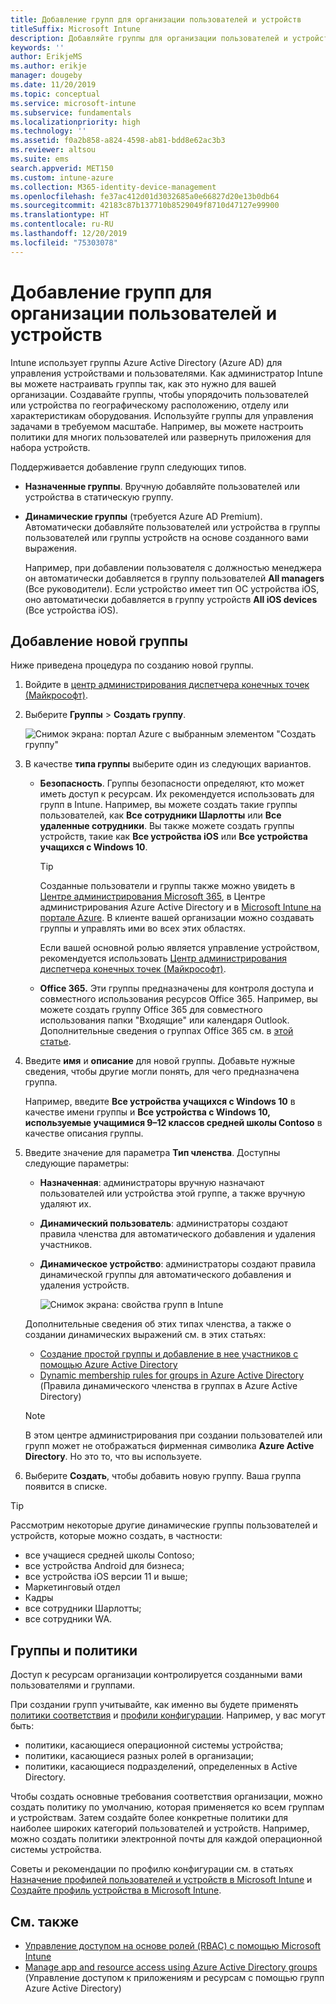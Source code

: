 ```yaml
---
title: Добавление групп для организации пользователей и устройств
titleSuffix: Microsoft Intune
description: Добавляйте группы для организации пользователей и устройств по местоположению, отделу или характеристикам оборудования.
keywords: ''
author: ErikjeMS
ms.author: erikje
manager: dougeby
ms.date: 11/20/2019
ms.topic: conceptual
ms.service: microsoft-intune
ms.subservice: fundamentals
ms.localizationpriority: high
ms.technology: ''
ms.assetid: f0a2b858-a824-4598-ab81-bdd8e62ac3b3
ms.reviewer: altsou
ms.suite: ems
search.appverid: MET150
ms.custom: intune-azure
ms.collection: M365-identity-device-management
ms.openlocfilehash: fe37ac412d01d3032685a0e66827d20e13b0db64
ms.sourcegitcommit: 42183c87b137710b8529049f8710d47127e99900
ms.translationtype: HT
ms.contentlocale: ru-RU
ms.lasthandoff: 12/20/2019
ms.locfileid: "75303078"
---
```

# <a name="add-groups-to-organize-users-and-devices"></a>Добавление групп для организации пользователей и устройств

Intune использует группы Azure Active Directory (Azure AD) для управления устройствами и пользователями. Как администратор Intune вы можете настраивать группы так, как это нужно для вашей организации. Создавайте группы, чтобы упорядочить пользователей или устройства по географическому расположению, отделу или характеристикам оборудования. Используйте группы для управления задачами в требуемом масштабе. Например, вы можете настроить политики для многих пользователей или развернуть приложения для набора устройств.

Поддерживается добавление групп следующих типов.

- **Назначенные группы**. Вручную добавляйте пользователей или устройства в статическую группу. 
- **Динамические группы** (требуется Azure AD Premium). Автоматически добавляйте пользователей или устройства в группы пользователей или группы устройств на основе созданного вами выражения.

  Например, при добавлении пользователя с должностью менеджера он автоматически добавляется в группу пользователей **All managers** (Все руководители). Если устройство имеет тип ОС устройства iOS, оно автоматически добавляется в группу устройств **All iOS devices** (Все устройства iOS).

## <a name="add-a-new-group"></a>Добавление новой группы

Ниже приведена процедура по созданию новой группы.

1. Войдите в [центр администрирования диспетчера конечных точек (Майкрософт)](https://go.microsoft.com/fwlink/?linkid=2109431).
2. Выберите **Группы** > **Создать группу**.

   ![Снимок экрана: портал Azure с выбранным элементом "Создать группу"](./media/groups-add/groups-add-new.png)

3. В качестве **типа группы** выберите один из следующих вариантов.

    - **Безопасность**. Группы безопасности определяют, кто может иметь доступ к ресурсам. Их рекомендуется использовать для групп в Intune. Например, вы можете создать такие группы пользователей, как **Все сотрудники Шарлотты** или **Все удаленные сотрудники**. Вы также можете создать группы устройств, такие как **Все устройства iOS** или **Все устройства учащихся с Windows 10**.

        > [!TIP]
        > Созданные пользователи и группы также можно увидеть в [Центре администрирования Microsoft 365](https://admin.microsoft.com), в Центре администрирования Azure Active Directory и в [Microsoft Intune на портале Azure](https://go.microsoft.com/fwlink/?linkid=2090973). В клиенте вашей организации можно создавать группы и управлять ими во всех этих областях.
        >
        > Если вашей основной ролью является управление устройством, рекомендуется использовать [Центр администрирования диспетчера конечных точек (Майкрософт)](https://go.microsoft.com/fwlink/?linkid=2109431).

    - **Office 365.** Эти группы предназначены для контроля доступа и совместного использования ресурсов Office 365. Например, вы можете создать группу Office 365 для совместного использования папки "Входящие" или календаря Outlook. Дополнительные сведения о группах Office 365 см. в [этой статье](https://support.office.com/article/learn-about-office-365-groups-b565caa1-5c40-40ef-9915-60fdb2d97fa2).

4. Введите **имя** и **описание** для новой группы. Добавьте нужные сведения, чтобы другие могли понять, для чего предназначена группа.

    Например, введите **Все устройства учащихся с Windows 10** в качестве имени группы и **Все устройства с Windows 10, используемые учащимися 9–12 классов средней школы Contoso** в качестве описания группы.

5. Введите значение для параметра **Тип членства**. Доступны следующие параметры:

    - **Назначенная**: администраторы вручную назначают пользователей или устройства этой группе, а также вручную удаляют их.
    - **Динамический пользователь**: администраторы создают правила членства для автоматического добавления и удаления участников.
    - **Динамическое устройство**: администраторы создают правила динамической группы для автоматического добавления и удаления устройств.

        ![Снимок экрана: свойства групп в Intune](./media/groups-add/groups-add-properties.png)

    Дополнительные сведения об этих типах членства, а также о создании динамических выражений см. в этих статьях:

    - [Создание простой группы и добавление в нее участников с помощью Azure Active Directory](https://docs.microsoft.com/azure/active-directory/fundamentals/active-directory-groups-create-azure-portal)
    - [Dynamic membership rules for groups in Azure Active Directory](https://docs.microsoft.com/azure/active-directory/users-groups-roles/groups-dynamic-membership) (Правила динамического членства в группах в Azure Active Directory)

    > [!NOTE]
    > В этом центре администрирования при создании пользователей или групп может не отображаться фирменная символика **Azure Active Directory**. Но это то, что вы используете.

6. Выберите **Создать**, чтобы добавить новую группу. Ваша группа появится в списке.

> [!TIP]
> Рассмотрим некоторые другие динамические группы пользователей и устройств, которые можно создать, в частности:
>
> - все учащиеся средней школы Contoso;
> - все устройства Android для бизнеса;
> - все устройства iOS версии 11 и выше;
> - Маркетинговый отдел
> - Кадры
> - все сотрудники Шарлотты;
> - все сотрудники WA.

## <a name="groups-and-policies"></a>Группы и политики

Доступ к ресурсам организации контролируется созданными вами пользователями и группами.

При создании групп учитывайте, как именно вы будете применять [политики соответствия](../protect/device-compliance-get-started.md) и [профили конфигурации](../configuration/device-profiles.md). Например, у вас могут быть:

- политики, касающиеся операционной системы устройства;
- политики, касающиеся разных ролей в организации;
- политики, касающиеся подразделений, определенных в Active Directory.

Чтобы создать основные требования соответствия организации, можно создать политику по умолчанию, которая применяется ко всем группам и устройствам. Затем создайте более конкретные политики для наиболее широких категорий пользователей и устройств. Например, можно создать политики электронной почты для каждой операционной системы устройства.

Советы и рекомендации по профилю конфигурации см. в статьях [Назначение профилей пользователей и устройств в Microsoft Intune](../configuration/device-profile-assign.md#user-groups-vs-device-groups) и [Создайте профиль устройства в Microsoft Intune](../configuration/device-profile-create.md#recommendations).

## <a name="see-also"></a>См. также

- [Управление доступом на основе ролей (RBAC) с помощью Microsoft Intune](role-based-access-control.md)
- [Manage app and resource access using Azure Active Directory groups](https://docs.microsoft.com/azure/active-directory/active-directory-manage-groups) (Управление доступом к приложениям и ресурсам с помощью групп Azure Active Directory)
